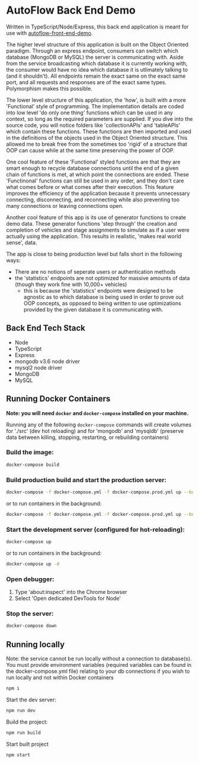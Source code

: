 # AutoFlow Back End Demo
Written in TypeScript/Node/Express, this back end application is meant for use with [autoflow-front-end-demo](https://github.com/kwaltersdev/autoflow-front-end-demo).

The higher level structure of this application is built on the Object Oriented paradigm. Through an express endpoint, consumers can switch which database (MongoDB or MySQL) the server is communicating with. Aside from the service broadcasting which database it is currently working with, the consumer would have no idea which database it is utlimately talking to (and it shouldn't). All endpoints remain the exact same on the exact same port, and all requests and responses are of the exact same types. Polymorphism makes this possible.

The lower level structure of this application, the 'how', is built with a more 'Functional' style of programming. The implementation details are coded into low level 'do only one thing' functions which can be used in any context, so long as the required parameters are supplied. If you dive into the source code, you will notice folders like 'collectionAPIs' and 'tableAPIs' which contain these functions. These functions are then imported and used in the definitions of the objects used in the Object Oriented structure. This allowed me to break free from the sometimes too 'rigid' of a structure that OOP can cause while at the same time preserving the power of OOP.

One cool feature of these 'Functional' styled functions are that they are smart enough to recycle database connections until the end of a given chain of functions is met, at which point the connections are ended. These 'Functinonal' functions can still be used in any order, and they don't care what comes before or what comes after their execution. This feature improves the efficiency of the application because it prevents unnecessary connecting, disconnecting, and reconnecting while also preventing too many connections or leaving connections open.

Another cool feature of this app is its use of generator functions to create demo data. These generator functions 'step through' the creation and completion of vehicles and stage assignments to simulate as if a user were actually using the application. This results in realistic, 'makes real world sense', data.

The app is close to being production level but falls short in the following ways:
- There are no notions of seperate users or authentication methods
- the 'statistics' endpoints are not optimized for massive amounts of data (though they work fine with 10,000+ vehicles)
  - this is because the 'statistics' endpoints were designed to be agnostic as to which database is being used in order to prove out OOP concepts, as opposed to being written to use optimizations provided by the given database it is communicating with.

## Back End Tech Stack

- Node
- TypeScript
- Express
- mongodb v3.6 node driver
- mysql2 node driver 
- MongoDB
- MySQL

## Running Docker Containers
**Note: you will need `docker` and `docker-compose` installed on your machine.**

Running any of the following `docker-compose` commands will create volumes for './src' (dev hot reloading) and for 'mongodb' and 'mysqldb' (preserve data between killing, stopping, restarting, or rebuilding containers)

### Build the image:
```bash
docker-compose build
```

### Build production build and start the production server:
```bash
docker-compose -f docker-compose.yml -f docker-compose.prod.yml up --build 
```
or to run containers in the background:
```bash
docker-compose -f docker-compose.yml -f docker-compose.prod.yml up --build -d
```

### Start the development server (configured for hot-reloading):
```bash
docker-compose up
```
or to run containers in the background:
```bash
docker-compose up -d
```

### Open debugger:
1. Type 'about:inspect' into the Chrome browser
2. Select 'Open dedicated DevTools for Node'

### Stop the server:
```bash
docker-compose down
```

## Running locally
Note: the service cannot be run locally without a connection to database(s). You must provide environment variables (required variables can be found in the docker-compose.yml file) relating to your db connections if you wish to run locally and not within Docker containers

```bash
npm i
```

Start the dev server:
```bash
npm run dev
```

Build the project:
```bash
npm run build
```

Start built project
```bash
npm start
```

